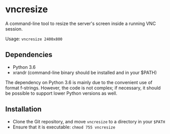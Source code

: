 # vncresize

A command-line tool to resize the server's screen inside a running VNC session.

Usage:
    ```vncresize 2400x800```


## Dependencies

* Python 3.6
* xrandr (command-line binary should be installed and in your $PATH)

The dependency on Python 3.6 is mainly due to the convenient use of format
f-strings. However, the code is not complex; if necessary, it should be
possible to support lower Python versions as well.


## Installation

* Clone the Git repository, and move `vncresize` to a directory in your `$PATH`
* Ensure that it is executable: `chmod 755 vncresize`

